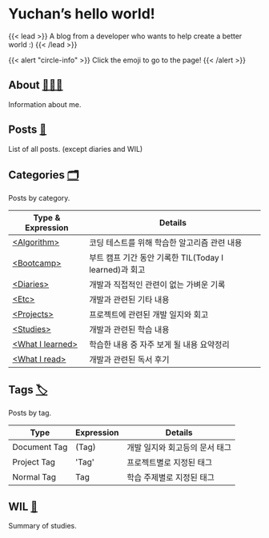 # Yuchan’s hello world!

{{< lead >}}
A blog from a developer who wants to help create a better world :)
{{< /lead >}}

{{< alert "circle-info" >}}
Click the emoji to go to the page!
{{< /alert >}}

## About [👨🏻‍💻](/about)

Information about me.

## Posts [📑](/posts)

List of all posts. (except diaries and WIL)

## Categories [🗂](/categories)

Posts by category.

| Type & Expression                               | Details                                                |
| ----------------------------------------------- | ------------------------------------------------------ |
| [\<Algorithm>](/categories/algorithm)           | 코딩 테스트를 위해 학습한 알고리즘 관련 내용           |
| [\<Bootcamp>](/categories/bootcamp)             | 부트 캠프 기간 동안 기록한 TIL(Today I learned)과 회고 |
| [\<Diaries>](/categories/diaries)               | 개발과 직접적인 관련이 없는 가벼운 기록                |
| [\<Etc>](/categories/etc)                       | 개발과 관련된 기타 내용                                |
| [\<Projects>](/categories/projects)             | 프로젝트에 관련된 개발 일지와 회고                     |
| [\<Studies>](/categories/studies)               | 개발과 관련된 학습 내용                                |
| [\<What I learned>](/categories/what-i-learned) | 학습한 내용 중 자주 보게 될 내용 요약정리              |
| [\<What I read>](/categories/what-i-read)       | 개발과 관련된 독서 후기                                |

## Tags [🏷](/tags)

Posts by tag.

| Type         | Expression | Details                        |
| ------------ | ---------- | ------------------------------ |
| Document Tag | (Tag)      | 개발 일지와 회고등의 문서 태그 |
| Project Tag  | 'Tag'      | 프로젝트별로 지정된 태그       |
| Normal Tag   | Tag        | 학습 주제별로 지정된 태그      |

## WIL [📝](/wil)

Summary of studies.
